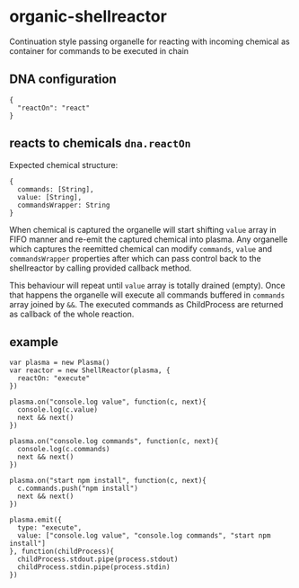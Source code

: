 # organic-shellreactor

Continuation style passing organelle for reacting with incoming chemical as 
container for commands to be executed in chain

## DNA configuration

    {
      "reactOn": "react"
    }

## reacts to chemicals `dna.reactOn`

Expected chemical structure:

    {
      commands: [String],
      value: [String],
      commandsWrapper: String
    }

When chemical is captured the organelle will start shifting `value` array in FIFO manner and re-emit the captured chemical into plasma. Any organelle which captures the reemitted chemical can modify `commands`, `value` and `commandsWrapper` properties after which can pass control back to the shellreactor by calling provided callback method.

This behaviour will repeat until `value` array is totally drained (empty). Once that happens the organelle will execute all commands buffered in `commands` array joined by ` && `. The executed commands as ChildProcess are returned as callback of the whole reaction.

## example

    var plasma = new Plasma()
    var reactor = new ShellReactor(plasma, {
      reactOn: "execute"
    })

    plasma.on("console.log value", function(c, next){
      console.log(c.value)
      next && next()
    })

    plasma.on("console.log commands", function(c, next){
      console.log(c.commands)
      next && next()
    })

    plasma.on("start npm install", function(c, next){
      c.commands.push("npm install")
      next && next()
    })

    plasma.emit({
      type: "execute",
      value: ["console.log value", "console.log commands", "start npm install"]
    }, function(childProcess){
      childProcess.stdout.pipe(process.stdout)
      childProcess.stdin.pipe(process.stdin)
    })